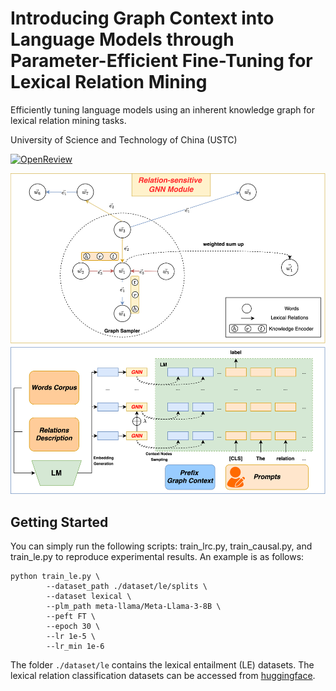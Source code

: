 # Introducing Graph Context into Language Models through Parameter-Efficient Fine-Tuning for Lexical Relation Mining
Efficiently tuning language models using an inherent knowledge graph for lexical relation mining tasks.

University of Science and Technology of China (USTC)

[![OpenReview](https://img.shields.io/badge/OpenReview-Paper-blue.svg)](https://openreview.net/forum?id=K6aGniOrFM)

<p align="center">
  <img src="./figs/GET.svg" alt="image" style="width:1000px;">
</p>


## Getting Started
You can simply run the following scripts: train_lrc.py, train_causal.py, and train_le.py to reproduce experimental results. An example is as follows:
```
python train_le.py \
        --dataset_path ./dataset/le/splits \
        --dataset lexical \
        --plm_path meta-llama/Meta-Llama-3-8B \
        --peft FT \
        --epoch 30 \
        --lr 1e-5 \
        --lr_min 1e-6
```
The folder `./dataset/le` contains the lexical entailment (LE) datasets. The lexical relation classification datasets can be accessed from [huggingface](https://huggingface.co/datasets/relbert/lexical_relation_classification).



